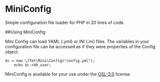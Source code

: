 MiniConfig
==========

Simple configuration file loader for PHP in 20 lines of code.

##Using MiniConfig

Mini Config can load YAML (.yml) or INI (.ini) files. The variables in your configuration file can be accessed as if they were properties of the Config object.

	$c = new \JTet\Mini\Config("config.yml");
        echo $c->db_user;

MiniConfig is available for your use under the [OSL-3.0](http://www.spdx.org/licenses/OSL-3.0#licenseText) license.
